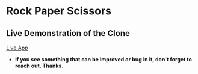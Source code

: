 # Rock Paper Scissors

## Live Demonstration of the Clone
[Live App](https://samswag01.github.io/RPS)

- **if you see something that can be improved or bug in it, don't forget to reach out. Thanks.**